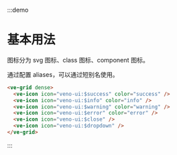 :::demo

# 基本用法

图标分为 svg 图标、class 图标、component 图标。

通过配置 aliases，可以通过短别名使用。

```html
<ve-grid dense>
  <ve-icon icon="veno-ui:$success" color="success" />
  <ve-icon icon="veno-ui:$info" color="info" />
  <ve-icon icon="veno-ui:$warning" color="warning" />
  <ve-icon icon="veno-ui:$error" color="error" />
  <ve-icon icon="veno-ui:$close" />
  <ve-icon icon="veno-ui:$dropdown" />
</ve-grid>
```

:::